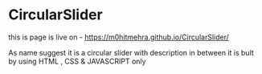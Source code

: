 # CircularSlider

this is page is live on - https://m0hitmehra.github.io/CircularSlider/

As name suggest it is a circular slider with description in between it is bult by using HTML , CSS & JAVASCRIPT only

